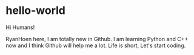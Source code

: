 # hello-world

Hi Humans!

RyanHoen here, I am totally new in Github.
I am learning Python and C++ now and I think Github will help me a lot.
Life is short, Let's start coding.

